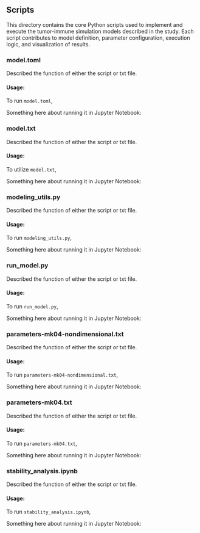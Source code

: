 ## Scripts
This directory contains the core Python scripts used to implement and execute the tumor-immune simulation models described in the study. Each script contributes to model definition, parameter configuration, execution logic, and visualization of results.

### model.toml

Described the function of either the script or txt file.

#### Usage:

To run `model.toml`,

Something here about running it in Jupyter Notebook:

### model.txt

Described the function of either the script or txt file.

#### Usage:

To utilize `model.txt`,

Something here about running it in Jupyter Notebook:

### modeling_utils.py

Described the function of either the script or txt file.

#### Usage:

To run `modeling_utils.py`,

Something here about running it in Jupyter Notebook:

### run_model.py

Described the function of either the script or txt file.

#### Usage:

To run `run_model.py`,

Something here about running it in Jupyter Notebook:

### parameters-mk04-nondimensional.txt

Described the function of either the script or txt file.

#### Usage:

To run `parameters-mk04-nondimensional.txt`,

Something here about running it in Jupyter Notebook:

### parameters-mk04.txt

Described the function of either the script or txt file.

#### Usage:

To run `parameters-mk04.txt`,

Something here about running it in Jupyter Notebook:

### stability_analysis.ipynb

Described the function of either the script or txt file.

#### Usage:

To run `stability_analysis.ipynb`,

Something here about running it in Jupyter Notebook:
